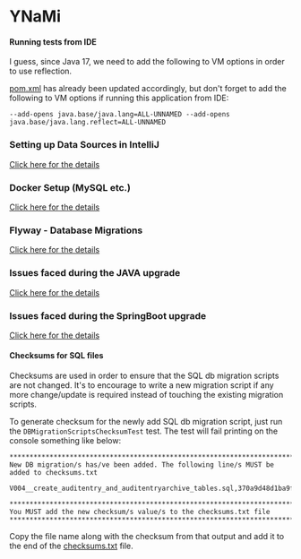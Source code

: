 # YNaMi

#### Running tests from IDE

I guess, since Java 17, we need to add the following to VM options in order to use reflection.

[pom.xml](pom.xml) has already been updated accordingly, but don't forget to add the following to VM options
if running this application from IDE:

`--add-opens java.base/java.lang=ALL-UNNAMED --add-opens java.base/java.lang.reflect=ALL-UNNAMED`

### Setting up Data Sources in IntelliJ

[Click here for the details](readme/datasources-readme.md)

### Docker Setup (MySQL etc.)

[Click here for the details](readme/DOCKER_SETUP.md)

### Flyway - Database Migrations

[Click here for the details](readme/FLYWAY.md)

### Issues faced during the JAVA upgrade

[Click here for the details](readme/upgrade-to-java20-readme.md)

### Issues faced during the SpringBoot upgrade

[Click here for the details](readme/upgrade-springboot-to-3.1.2-readme.md)

#### Checksums for SQL files

Checksums are used in order to ensure that the SQL db migration scripts are not changed. It's to encourage to write
a new migration script if any more change/update is required instead of touching the existing migration scripts.

To generate checksum for the newly add SQL db migration script, just run the `DBMigrationScriptsChecksumTest` test.
The test will fail printing on the console something like below:

```
*****************************************************************************************
New DB migration/s has/ve been added. The following line/s MUST be added to checksums.txt

V004__create_auditentry_and_auditentryarchive_tables.sql,370a9d48d1ba9fcd47515b6d223727a0

*****************************************************************************************
You MUST add the new checksum/s value/s to the checksums.txt file
*****************************************************************************************
```

Copy the file name along with the checksum from that output and add it to the end of the
[checksums.txt](src/main/resources/db/migration/checksums.txt) file.